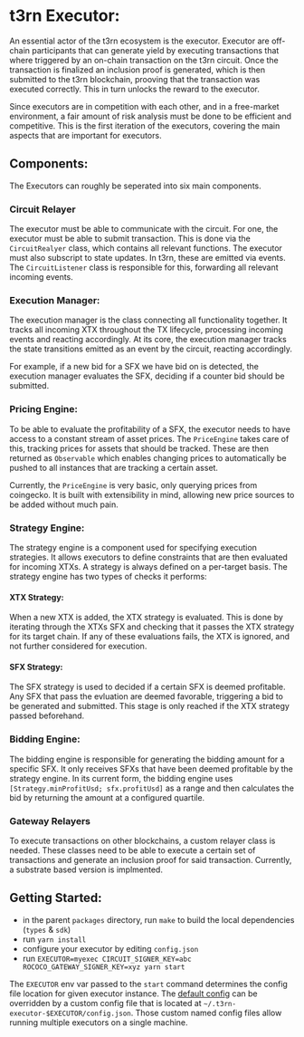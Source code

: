 # t3rn Executor:
An essential actor of the t3rn ecosystem is the executor. Executor are off-chain participants that can generate yield by executing transactions that where triggered by an on-chain transaction on the t3rn circuit. Once the transaction is finalized an inclusion proof is generated, which is then submitted to the t3rn blockchain, prooving that the transaction was executed correctly. This in turn unlocks the reward to the executor. 

Since executors are in competition with each other, and in a free-market environment, a fair amount of risk analysis must be done to be efficient and competitive. This is the first iteration of the executors, covering the main aspects that are important for executors. 

## Components:
The Executors can roughly be seperated into six main components. 

### Circuit Relayer
The executor must be able to communicate with the circuit. For one, the executor must be able to submit transaction. This is done via the `CircuitRealyer` class, which contains all relevant functions. The executor must also subscript to state updates. In t3rn, these are emitted via events. The `CircuitListener` class is responsible for this, forwarding all relevant incoming events.  

### Execution Manager:
The execution manager is the class connecting all functionality together. It tracks all incoming XTX throughout the TX lifecycle, processing incoming events and reacting accordingly. At its core, the execution manager tracks the state transitions emitted as an event by the circuit, reacting accordingly.

For example, if a new bid for a SFX we have bid on is detected, the execution manager evaluates the SFX, deciding if a counter bid should be submitted. 

### Pricing Engine:
To be able to evaluate the profitability of a SFX, the executor needs to have access to a constant stream of asset prices. The `PriceEngine` takes care of this, tracking prices for assets that should be tracked. These are then returned as `Observable` which enables changing prices to automatically be pushed to all instances that are tracking a certain asset.

Currently, the `PriceEngine` is very basic, only querying prices from coingecko. It is built with extensibility in mind, allowing new price sources to be added without much pain.

### Strategy Engine:
The strategy engine is a component used for specifying execution strategies. It allows executors to define constraints that are then evaluated for incoming XTXs. A strategy is always defined on a per-target basis. The strategy engine has two types of checks it performs:

#### XTX Strategy:
When a new XTX is added, the XTX strategy is evaluated. This is done by iterating through the XTXs SFX and checking that it passes the XTX strategy for its target chain. If any of these evaluations fails, the XTX is ignored, and not further considered for execution.

#### SFX Strategy:
The SFX strategy is used to decided if a certain SFX is deemed profitable. Any SFX that pass the evluation are deemed favorable, triggering a bid to be generated and submitted. This stage is only reached if the XTX strategy passed beforehand.

### Bidding Engine:
The bidding engine is responsible for generating the bidding amount for a specific SFX. It only receives SFXs that have been deemed profitable by the strategy engine. In its current form, the bidding engine uses `[Strategy.minProfitUsd; sfx.profitUsd]` as a range and then calculates the bid by returning the amount at a configured quartile.   

### Gateway Relayers
To execute transactions on other blockchains, a custom relayer class is needed. These classes need to be able to execute a certain set of transactions and generate an inclusion proof for said transaction. Currently, a substrate based version is implmented.

## Getting Started:

- in the parent `packages` directory, run `make` to build the local dependencies (`types` & `sdk`)
- run `yarn install`
- configure your executor by editing `config.json`
- run `EXECUTOR=myexec CIRCUIT_SIGNER_KEY=abc ROCOCO_GATEWAY_SIGNER_KEY=xyz yarn start`

The `EXECUTOR` env var passed to the `start` command determines the config file location for given executor instance. The [default config](./config.json) can be overridden by a custom config file that is located at `~/.t3rn-executor-$EXECUTOR/config.json`. Those custom named config files allow running multiple executors on a single machine.